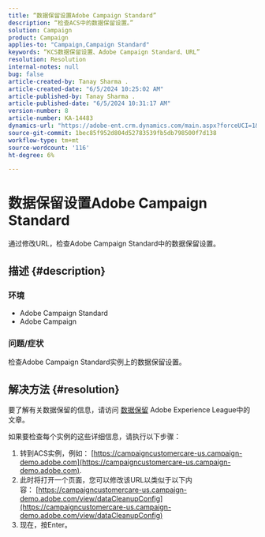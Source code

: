 ```yaml
---
title: “数据保留设置Adobe Campaign Standard”
description: “检查ACS中的数据保留设置。”
solution: Campaign
product: Campaign
applies-to: "Campaign,Campaign Standard"
keywords: “KCS数据保留设置、Adobe Campaign Standard、URL”
resolution: Resolution
internal-notes: null
bug: false
article-created-by: Tanay Sharma .
article-created-date: "6/5/2024 10:25:02 AM"
article-published-by: Tanay Sharma .
article-published-date: "6/5/2024 10:31:17 AM"
version-number: 8
article-number: KA-14483
dynamics-url: "https://adobe-ent.crm.dynamics.com/main.aspx?forceUCI=1&pagetype=entityrecord&etn=knowledgearticle&id=ae87fbdb-2523-ef11-840b-6045bd0065b6"
source-git-commit: 1bec85f952d804d52783539fb5db798500f7d138
workflow-type: tm+mt
source-wordcount: '116'
ht-degree: 6%

---
```


# 数据保留设置Adobe Campaign Standard


通过修改URL，检查Adobe Campaign Standard中的数据保留设置。

## 描述 {#description}


### 环境

- Adobe Campaign Standard
- Adobe Campaign


### 问题/症状

检查Adobe Campaign Standard实例上的数据保留设置。


## 解决方法 {#resolution}


要了解有关数据保留的信息，请访问 [数据保留](https://experienceleague.adobe.com/docs/campaign-standard/using/administrating/application-settings/data-retention.html) Adobe Experience League中的文章。

如果要检查每个实例的这些详细信息，请执行以下步骤：

1. 转到ACS实例，例如： [https://campaigncustomercare-us.campaign-demo.adobe.com](https://campaigncustomercare-us.campaign-demo.adobe.com).
2. 此时将打开一个页面，您可以修改该URL以类似于以下内容： [https://campaigncustomercare-us.campaign-demo.adobe.com/view/dataCleanupConfig](https://campaigncustomercare-us.campaign-demo.adobe.com/view/dataCleanupConfig)
3. 现在，按Enter。

